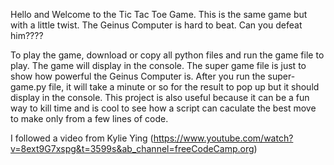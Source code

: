 Hello and Welcome to the Tic Tac Toe Game. This is the same game but with a little twist. The Geinus Computer is hard to beat. Can you defeat him????

To play the game, download or copy all python files and run the game file to play. The game will display in the console.
The super game file is just to show how powerful the Geinus Computer is. After you run the super-game.py file, it will take a minute or so for the result to pop up but it should display in the console. This project is also useful because it can be a fun way to kill time and is cool to see how a script can caculate the best move to make only from a few lines of code.

I followed a video from Kylie Ying (https://www.youtube.com/watch?v=8ext9G7xspg&t=3599s&ab_channel=freeCodeCamp.org)
